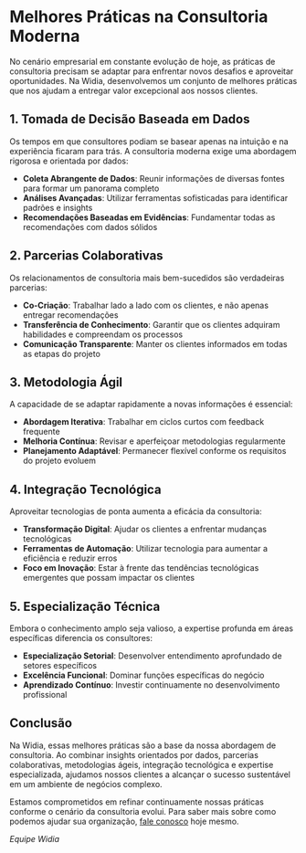 # Melhores Práticas na Consultoria Moderna

No cenário empresarial em constante evolução de hoje, as práticas de consultoria precisam se adaptar para enfrentar novos desafios e aproveitar oportunidades. Na Widia, desenvolvemos um conjunto de melhores práticas que nos ajudam a entregar valor excepcional aos nossos clientes.

## 1. Tomada de Decisão Baseada em Dados

Os tempos em que consultores podiam se basear apenas na intuição e na experiência ficaram para trás. A consultoria moderna exige uma abordagem rigorosa e orientada por dados:

- **Coleta Abrangente de Dados**: Reunir informações de diversas fontes para formar um panorama completo  
- **Análises Avançadas**: Utilizar ferramentas sofisticadas para identificar padrões e insights  
- **Recomendações Baseadas em Evidências**: Fundamentar todas as recomendações com dados sólidos  

## 2. Parcerias Colaborativas

Os relacionamentos de consultoria mais bem-sucedidos são verdadeiras parcerias:

- **Co-Criação**: Trabalhar lado a lado com os clientes, e não apenas entregar recomendações  
- **Transferência de Conhecimento**: Garantir que os clientes adquiram habilidades e compreendam os processos  
- **Comunicação Transparente**: Manter os clientes informados em todas as etapas do projeto  

## 3. Metodologia Ágil

A capacidade de se adaptar rapidamente a novas informações é essencial:

- **Abordagem Iterativa**: Trabalhar em ciclos curtos com feedback frequente  
- **Melhoria Contínua**: Revisar e aperfeiçoar metodologias regularmente  
- **Planejamento Adaptável**: Permanecer flexível conforme os requisitos do projeto evoluem  

## 4. Integração Tecnológica

Aproveitar tecnologias de ponta aumenta a eficácia da consultoria:

- **Transformação Digital**: Ajudar os clientes a enfrentar mudanças tecnológicas  
- **Ferramentas de Automação**: Utilizar tecnologia para aumentar a eficiência e reduzir erros  
- **Foco em Inovação**: Estar à frente das tendências tecnológicas emergentes que possam impactar os clientes  

## 5. Especialização Técnica

Embora o conhecimento amplo seja valioso, a expertise profunda em áreas específicas diferencia os consultores:

- **Especialização Setorial**: Desenvolver entendimento aprofundado de setores específicos  
- **Excelência Funcional**: Dominar funções específicas do negócio  
- **Aprendizado Contínuo**: Investir continuamente no desenvolvimento profissional  

## Conclusão

Na Widia, essas melhores práticas são a base da nossa abordagem de consultoria. Ao combinar insights orientados por dados, parcerias colaborativas, metodologias ágeis, integração tecnológica e expertise especializada, ajudamos nossos clientes a alcançar o sucesso sustentável em um ambiente de negócios complexo.

Estamos comprometidos em refinar continuamente nossas práticas conforme o cenário da consultoria evolui. Para saber mais sobre como podemos ajudar sua organização, [fale conosco](/contato) hoje mesmo.

*Equipe Widia*